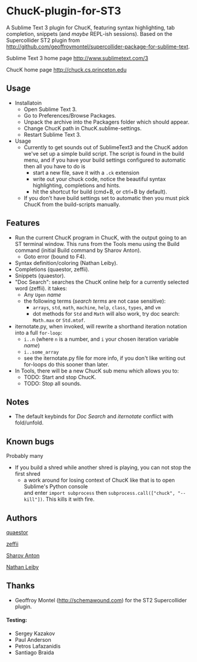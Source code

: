 ChucK-plugin-for-ST3
====================

A Sublime Text 3 plugin for ChucK, featuring syntax highlighting, tab completion, snippets (and *maybe* REPL-ish sessions). Based on the Supercollider ST2 plugin from http://github.com/geoffroymontel/supercollider-package-for-sublime-text.

Sublime Text 3 home page
http://www.sublimetext.com/3

ChucK home page
http://chuck.cs.princeton.edu

## Usage

- Installatoin
    - Open Sublime Text 3.
    - Go to Preferences/Browse Packages.
    - Unpack the archive into the Packagers folder which should appear.
    - Change ChucK path in ChucK.sublime-settings.
    - Restart Sublime Text 3.
- Usage
    - Currently to get sounds out of SublimeText3 and the ChucK addon we've set up a 
simple build script. The script is found in the build menu, and if you have your build settings configured 
to automatic then all you have to do is  
        - start a new file, save it with a `.ck` extension 
        - write out your chuck code, notice the beautiful syntax highlighting, completions and hints.
        - hit the shortcut for build (cmd+B, or ctrl+B by default). 
    - If you don't have build settings set to automatic then you must pick ChucK from the build-scripts manually. 

## Features
- Run the current ChucK program in ChucK, with the output going
    to an ST terminal window. This runs from the Tools menu
    using the Build command (initial Build command by Sharov Anton).
  - Goto error (bound to F4).
- Syntax definition/coloring (Nathan Leiby).
- Completions (quaestor, zeffii).
- Snippets (quaestor).
- "Doc Search": searches the ChucK online help for a currently selected word (zeffii). it takes:
  - Any `Ugen` _name_
  - the following terms (_search terms_ are not case sensitive):
    - `arrays`, `std`, `math`, `machine`, `help`, `class`, `types`, and `vm`  
    - dot methods for `Std` and `Math` will also work, try doc search: `Math.max` or `Std.mtof`.
- iternotate.py, when invoked, will rewrite a shorthand iteration notation into a full `for-loop`:
  - `i..n` (where `n` is a number, and `i` your chosen iteration variable _name_)
  - `i..some_array`
  - see the iternotate.py file for more info, if you don't like writing out for-loops do this sooner than later.
- In Tools, there will be a new ChucK sub menu which allows you to:
  - TODO: Start and stop ChucK.
  - TODO: Stop all sounds.

## Notes
- The default keybinds for _Doc Search_ and _iternotate_ conflict with fold/unfold.

## Known bugs
Probably many
- If you build a shred while another shred is playing, you can not stop the first shred  
    - a work around for losing context of ChucK like that is to open Sublime's Python console   
    and enter `import subprocess` then `subprocess.call(["chuck", "--kill"])`. This kills it with fire.


## Authors
[quaestor](http://github.com/tildebyte)

[zeffii](http://www.coursera.org/user/i/daff1a17ed112d8df2602bc10fa57a3b)

[Sharov Anton](http://www.coursera.org/user/i/6591636f6ce50babb61bb547c721fac4)

[Nathan Leiby](http://github.com/nathanleiby)

## Thanks

- Geoffroy Montel (http://schemawound.com) for the ST2 Supercollider plugin.

#### Testing:

- Sergey Kazakov
- Paul Anderson
- Petros Lafazanidis
- Santiago Braida
